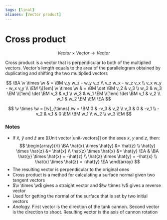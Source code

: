 ```yaml
---
tags: [linal]
aliases: [Vector product]
---
```


# Cross product

$$
	Vector \times Vector \to Vector
$$

Cross product is a vector that is perpendicular to both of the multiplied vectors. Vector's length equals to the area of the parallelogram obtained by duplicating and shifting the two multiplied vectors

<!--
Cross product only makes sense in 3D space, using
vectors representing 3D points. It returns a vector
that is perpendicular to both of the multiplied vectors
-->

$$
	\BA
		\v \times \w & =
		\BM
			v_y w_z - w_y v_z \\
			v_z w_x - w_z v_x \\
			v_x w_y - w_x v_y \\
		\EM
		\\[1em]
		\v \times \w & =
		\BM
			\det \BM v_2 & v_3 \\ w_2 & w_3	\EM \\[1em]
			\det \BM v_3 & v_1 \\ w_3 & w_1	\EM \\[1em]
			\det \BM v_1 & v_2 \\ w_1 & w_2	\EM
		\EM
	\EA
$$

$$
\v \times \w =
[\v]_{\times} \w =
\BM 0 & -v_3 & v_2 \\ v_3 & 0 & -v_1 \\ -v_2 & v_1 & 0 \EM
\BM w_1 \\ w_2 \\ w_3 \EM
$$

<!--
### Properties

$$
\BA
    \v \times \w & = -(\w \times \v) \\
    \|\v\times\w\| & = \|\v\|\|\w\|\sin\theta \\
    \v \times \w & = -\w \times \v \\
    \v \times (\w + \u) & = \v \times \w + \v \times \u \\[0.5em]
    (\v \times \w) \times \u & \neq \v\times(\w\times\u)
\EA
$$
-->

### Notes

- If $\hat{x}$, $\hat{y}$ and $\hat{z}$ are [[Unit vector|unit-vectors]] on the axes $x$, $y$ and $z$, then:
  $$
  \begin{array}{rl}
      \BA
          \hat{x} \times \hat{y} &= \hat{z} \\
          \hat{y} \times \hat{z} &= \hat{x} \\
          \hat{z} \times \hat{x} &= \hat{y}
      \EA
      &
      \BA
          \hat{y} \times \hat{x} = -\hat{z} \\
          \hat{z} \times \hat{y} = -\hat{x} \\
          \hat{x} \times \hat{z} = -\hat{y}
      \EA
  \end{array}
  $$
- The resulting vector is perpendicular to the original ones
- Cross product is a method for calculating a surface normal given two tangent vectors
- $\v \times \w$ gives a straight vector and $\w \times \v$ gives a reverse vector
- Used for getting the normal of the surface that is set by two initial vectors
- _Analogy._ First vector is the direction of the tank cannon. Second vector is the direction to shoot. Resulting vector is the axis of cannon rotation